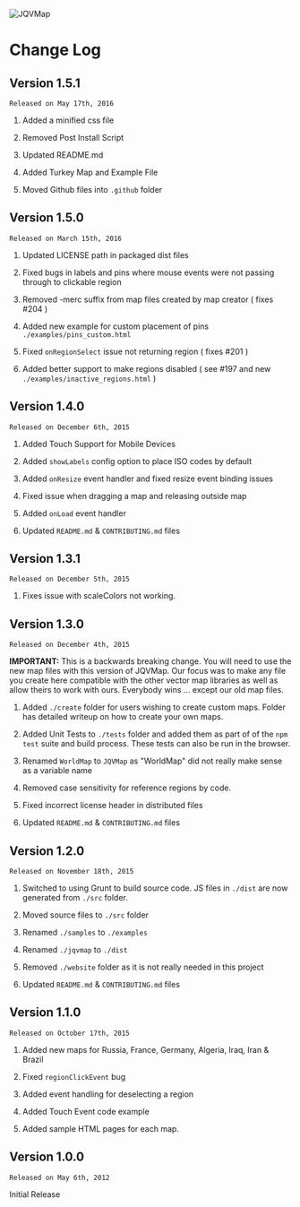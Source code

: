 ![JQVMap](http://jqvmap.com/img/logo.webp "JQVMap")

Change Log
======

Version 1.5.1
---

`Released on May 17th, 2016`

1. Added a minified css file

2. Removed Post Install Script

3. Updated README.md

4. Added Turkey Map and Example File

5. Moved Github files into `.github` folder

Version 1.5.0
---

`Released on March 15th, 2016`

1. Updated LICENSE path in packaged dist files

2. Fixed bugs in labels and pins where mouse events were not passing through to clickable region

3. Removed -merc suffix from map files created by map creator ( fixes #204 )

4. Added new example for custom placement of pins `./examples/pins_custom.html`

5. Fixed `onRegionSelect` issue not returning region ( fixes #201 )

6. Added better support to make regions disabled ( see #197 and new `./examples/inactive_regions.html` )

Version 1.4.0
---

`Released on December 6th, 2015`

1. Added Touch Support for Mobile Devices

2. Added `showLabels` config option to place ISO codes by default

3. Added `onResize` event handler and fixed resize event binding issues

4. Fixed issue when dragging a map and releasing outside map

5. Added `onLoad` event handler

6. Updated `README.md` & `CONTRIBUTING.md` files

Version 1.3.1
---

`Released on December 5th, 2015`

1. Fixes issue with scaleColors not working.

Version 1.3.0
---

`Released on December 4th, 2015`

__IMPORTANT:__ This is a backwards breaking change.  You will need to use the new map files with this version of JQVMap.  Our focus was to make any file you create here compatible with the other vector map libraries as well as allow theirs to work with ours.  Everybody wins ... except our old map files.

1. Added `./create` folder for users wishing to create custom maps. Folder has detailed writeup on how to create your own maps.

2. Added Unit Tests to `./tests` folder and added them as part of of the `npm test` suite and build process. These tests can also be run in the browser.

3. Renamed `WorldMap` to `JQVMap` as "WorldMap" did not really make sense as a variable name

4. Removed case sensitivity for reference regions by code.

5. Fixed incorrect license header in distributed files

6. Updated `README.md` & `CONTRIBUTING.md` files

Version 1.2.0
---

`Released on November 18th, 2015`

1. Switched to using Grunt to build source code. JS files in `./dist` are now generated from `./src` folder.

2. Moved source files to `./src` folder

3. Renamed `./samples` to `./examples`

4. Renamed `./jqvmap` to `./dist`

5. Removed `./website` folder as it is not really needed in this project

6. Updated `README.md` & `CONTRIBUTING.md` files

Version 1.1.0
---

`Released on October 17th, 2015`

1. Added new maps for Russia, France, Germany, Algeria, Iraq, Iran & Brazil

2. Fixed `regionClickEvent` bug

3. Added event handling for deselecting a region

4. Added Touch Event code example

5. Added sample HTML pages for each map.

Version 1.0.0
---

`Released on May 6th, 2012`

Initial Release
